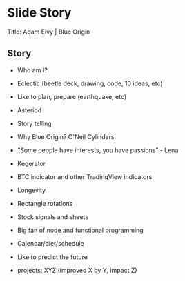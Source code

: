# Slide Story

Title: Adam Eivy | Blue Origin

## Story


- Who am I?
- Eclectic (beetle deck, drawing, code, 10 ideas, etc)
- Like to plan, prepare (earthquake, etc)
- Asteriod
- Story telling
- Why Blue Origin? O'Neil Cylindars
- “Some people have interests, you have passions” - Lena
- Kegerator
- BTC indicator and other TradingView indicators
- Longevity
- Rectangle rotations
- Stock signals and sheets
- Big fan of node and functional programming
- Calendar/diet/schedule
- Like to predict the future 

- projects: XYZ (improved X by Y, impact Z)
